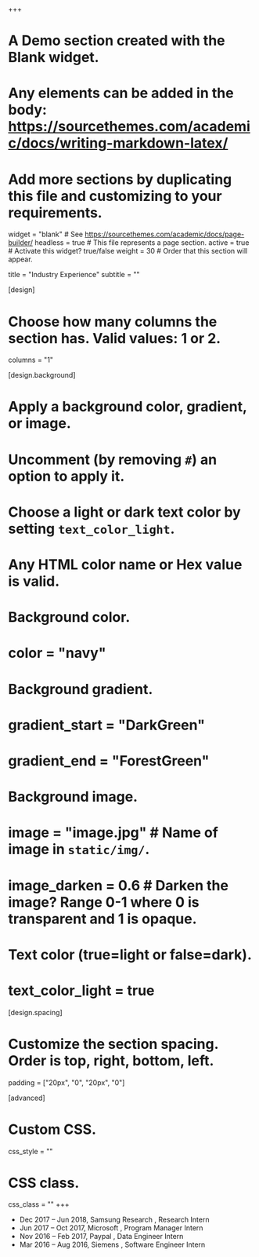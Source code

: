 +++
# A Demo section created with the Blank widget.
# Any elements can be added in the body: https://sourcethemes.com/academic/docs/writing-markdown-latex/
# Add more sections by duplicating this file and customizing to your requirements.

widget = "blank"  # See https://sourcethemes.com/academic/docs/page-builder/
headless = true  # This file represents a page section.
active = true  # Activate this widget? true/false
weight = 30  # Order that this section will appear.

title = "Industry Experience"
subtitle = ""

[design]
  # Choose how many columns the section has. Valid values: 1 or 2.
  columns = "1"

[design.background]
  # Apply a background color, gradient, or image.
  #   Uncomment (by removing `#`) an option to apply it.
  #   Choose a light or dark text color by setting `text_color_light`.
  #   Any HTML color name or Hex value is valid.

  # Background color.
  # color = "navy"
  
  # Background gradient.
  # gradient_start = "DarkGreen"
  # gradient_end = "ForestGreen"
  
  # Background image.
  # image = "image.jpg"  # Name of image in `static/img/`.
  # image_darken = 0.6  # Darken the image? Range 0-1 where 0 is transparent and 1 is opaque.

  # Text color (true=light or false=dark).
  # text_color_light = true

[design.spacing]
  # Customize the section spacing. Order is top, right, bottom, left.
  padding = ["20px", "0", "20px", "0"]

[advanced]
 # Custom CSS. 
 css_style = ""
 
 # CSS class.
 css_class = ""
+++
<script src="https://code.iconify.design/1/1.0.7/iconify.min.js"></script>

* Dec 2017 – Jun 2018, Samsung Research <span class="iconify" data-icon="simple-icons:samsung" data-inline="false" data-width="48" data-height="48"></span>, Research Intern 
* Jun 2017 – Oct 2017, Microsoft <span class="iconify" data-icon="bx:bxl-microsoft" data-inline="false" data-width="24" data-height="24"></span>, Program Manager Intern 
* Nov 2016 – Feb 2017, Paypal <span class="iconify" data-icon="bx:bxl-paypal" data-inline="false" data-width="24" data-height="24"></span>, Data Engineer Intern 
* Mar 2016 – Aug 2016, Siemens <span class="iconify" data-icon="cib:siemens" data-inline="false" data-width="48" data-height="48"></span>, Software Engineer Intern 

